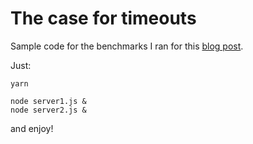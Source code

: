 # The case for timeouts

Sample code for the benchmarks I ran for this
[blog post](http://odino.org/better-performance-the-case-for-timeouts/).

Just:

```
yarn

node server1.js &
node server2.js &
```

and enjoy!
